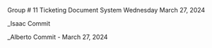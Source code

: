 Group # 11 Ticketing Document System
Wednesday March 27, 2024


_Isaac Commit

_Alberto Commit - March 27, 2024
